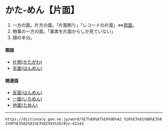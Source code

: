 # かた‐めん【片面】

1.  一方の面。片方の面。「片面刷り」「レコードの片面」⇔[両面](https://dictionary.goo.ne.jp/word/%E4%B8%A1%E9%9D%A2/#jn-232809)。
2.  物事の一方の面。「事実を片面からしか見ていない」
3.  顔の半分。
    

#### 類語

-   [片側(かたがわ)](https://dictionary.goo.ne.jp/word/%E7%89%87%E5%81%B4/#jn-41759)
-   [半面(はんめん)](https://dictionary.goo.ne.jp/word/%E5%8D%8A%E9%9D%A2/#jn-182092)

#### 関連語

-   [反面(はんめん)](https://dictionary.goo.ne.jp/word/%E5%8F%8D%E9%9D%A2/#jn-182091)
-   [一面(いちめん)](https://dictionary.goo.ne.jp/word/%E4%B8%80%E9%9D%A2/#jn-12834)
-   [他面(ためん)](https://dictionary.goo.ne.jp/word/%E4%BB%96%E9%9D%A2/#jn-139061)

---
`https://dictionary.goo.ne.jp/word/%E7%89%87%E9%9D%A2_%28%E3%81%8B%E3%81%9F%E3%82%81%E3%82%93%29/#jn-42143`